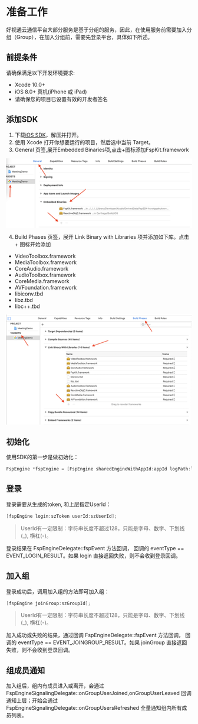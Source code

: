 # 准备工作

好视通云通信平台大部分服务是基于分组的服务，因此，在使用服务前需要加入分组（Group），在加入分组前，需要先登录平台，具体如下所述。

## 前提条件
请确保满足以下开发环境要求:

- Xcode 10.0+
- iOS 8.0+ 真机(iPhone 或 iPad)
- 请确保您的项目已设置有效的开发者签名

## 添加SDK
1. 下载[iOS SDK](http://paas.hst.com/developer/downloadSDK)，解压并打开。
2. 使用 Xcode 打开你想要运行的项目，然后选中当前 Target。
3. General 页签,展开Embedded Binaries项,点击+图标添加FspKit.framework

<img alt="ios_integrate2" src="https://raw.githubusercontent.com/paas-hst/Documentation/master/cn/images/ios_Integrate2.png" align="center" />

4. Build Phases 页签，展开 Link Binary with Libraries 项并添加如下库。点击 + 图标开始添加

+ VideoToolbox.framework
+ MediaToolbox.framework
+ CoreAudio.framework
+ AudioToolbox.framework
+ CoreMedia.framework
+ AVFoundation.framework
+ libiconv.tbd
+ libz.tbd
+ libc++.tbd

<img alt="ios_integrate1" src="https://raw.githubusercontent.com/paas-hst/Documentation/master/cn/images/ios_Integrate.png" align="center" />



## 初始化
使用SDK的第一步是做初始化：

```objectivec
FspEngine *fspEngine = [FspEngine sharedEngineWithAppId:appId logPath:logPath serverAddr:serverAddr delegate:delegate];
```


## 登录
登录需要从生成的token, 和上层指定UserId：

```objectivec
[fspEngine login:szToken userId:szUserId];
```

> UserId有一定限制：字符串长度不超过128，只能是字母、数字、下划线(_), 横杠(-)。

登录结果在 FspEngineDelegate::fspEvent 方法回调， 回调的 eventType == EVENT_LOGIN_RESULT。如果 login 直接返回失败，则不会收到登录回调。


## 加入组

登录成功后，调用加入组的方法即可加入组：

```objectivec
[fspEngine joinGroup:szGroupId];
```

> UserId有一定限制：字符串长度不超过128，只能是字母、数字、下划线(_), 横杠(-)。

加入成功或失败的结果，通过回调 FspEngineDelegate::fspEvent 方法回调， 回调的 eventType == EVENT_JOINGROUP_RESULT。如果 joinGroup 直接返回失败，则不会收到登录回调。

## 组成员通知
加入组后，组内有成员进入或离开，会通过 FspEngineSignalingDelegate::onGroupUserJoined,onGroupUserLeaved 回调通知上层；开始会通过 FspEngineSignalingDelegate::onGroupUsersRefreshed 全量通知组内所有成员列表。
